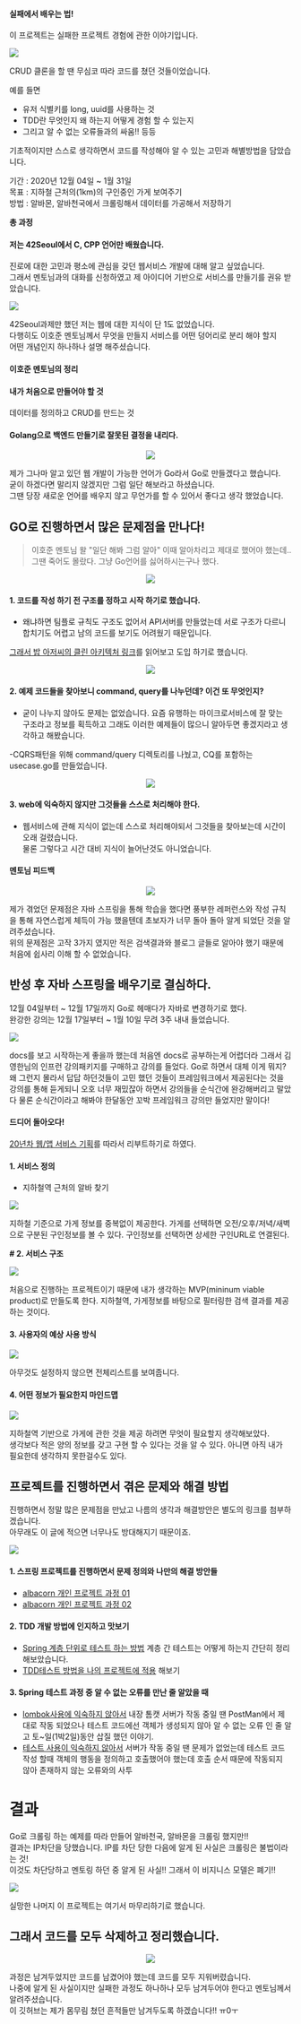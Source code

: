 #### 실패에서 배우는 법!

이 프로젝트는 실패한 프로젝트 경험에 관한 이야기입니다.

![](https://images.velog.io/images/42seouler/post/5a3caa74-7be7-4d49-8df7-56709ebe4785/image.png)

CRUD 클론을 할 땐 무심코 따라 코드를 쳤던 것들이었습니다.  

예를 들면
- 유저 식별키를 long, uuid를 사용하는 것
- TDD란 무엇인지 왜 하는지 어떻게 경험 할 수 있는지
- 그리고 알 수 없는 오류들과의 싸움!! 등등

기초적이지만 스스로 생각하면서 코드를 작성해야 알 수 있는 고민과 해별방법을 담았습니다.


기간 : 2020년 12월 04일 ~ 1월 31일  
목표 : 지하철 근처의(1km)의 구인중인 가게 보여주기  
방법 : 알바몬, 알바천국에서 크롤링해서 데이터를 가공해서 저장하기  

**총 과정**

#### 저는 42Seoul에서 C, CPP 언어만 배웠습니다.

진로에 대한 고민과 평소에 관심을 갖던 웹서비스 개발에 대해 알고 싶었습니다.  
그래서 멘토님과의 대화를 신청하였고 제 아이디어 기반으로 서비스를 만들기를 권유 받았습니다.

![](https://images.velog.io/images/memorego/post/92d73b50-cdef-44e9-a7f3-ddee923d6a18/project.jpeg)

42Seoul과제만 했던 저는 웹에 대한 지식이 단 1도 없었습니다.  
다행히도 이호준 멘토님께서 무엇을 만들지 서비스를 어떤 덩어리로 분리 해야 할지  
어떤 개념인지 하나하나 설명 해주셨습니다.

#### 이호준 멘토님의 정리

#### 내가 처음으로 만들어야 할 것

데이터를 정의하고 CRUD를 만드는 것

#### Golang으로 백엔드 만들기로 잘못된 결정을 내리다.

<p align="center"><img src="https://images.velog.io/images/memorego/post/f085aceb-ae3f-4173-82fb-7364cd2b5f22/image.png"/></p>

제가 그나마 알고 있던 웹 개발이 가능한 언어가 Go라서 Go로 만들겠다고 했습니다.  
굳이 하겠다면 말리지 않겠지만 그럼 일단 해보라고 하셨습니다.  
그땐 당장 새로운 언어를 배우지 않고 무언가를 할 수 있어서 좋다고 생각 했었습니다.


## GO로 진행하면서 많은 문제점을 만나다!

> 이호준 멘토님 왈 "일단 해봐 그럼 알아"
이때 알아차리고 제대로 했어야 했는데.. 그땐 죽어도 몰랐다. 그냥 Go언어를 싫어하시는구나 했다.

<p align="center"><img src="https://images.velog.io/images/memorego/post/ffeb8e63-50b2-40c6-8d3e-e34ffe178e19/image.png"></p>

#### 1. 코드를 작성 하기 전 구조를 정하고 시작 하기로 했습니다.
- 왜냐하면 팀플로 규칙도 구조도 없어서 API서버를 만들었는데 서로 구조가 다르니 합치기도 어렵고
  남의 코드를 보기도 어려웠기 때문입니다.

[그래서 밥 아저씨의 클린 아키텍처 링크](https://blog.cleancoder.com/uncle-bob/2012/08/13/the-clean-architecture.html)를 읽어보고 도입 하기로 했습니다.

<p align="center"><img src="https://images.velog.io/images/memorego/post/15d179fb-78af-4dcb-b1da-c3db4de18f20/image.png"/></p>

#### 2. 예제 코드들을 찾아보니 command, query를 나누던데? 이건 또 무엇인지?

- 굳이 나누지 않아도 문제는 없었습니다. 요즘 유행하는 마이크로서비스에 잘 맞는
  구조라고 정보를 획득하고 그래도 이러한 예제들이 많으니 알아두면 좋겠지라고 생각하고 해봤습니다.

-CQRS패턴을 위해 command/query 디렉토리를 나눴고, CQ를 포함하는 usecase.go를 만들었습니다.

<p align="center"><img src="https://images.velog.io/images/memorego/post/f3b5eb47-66fb-4362-914f-146d6c46513d/image.png"></p>

#### 3. web에 익숙하지 않지만 그것들을 스스로 처리해야 한다.
- 웹서비스에 관해 지식이 없는데 스스로 처리해야되서 그것들을 찾아보는데 시간이 오래 걸렸습니다.  
  물론 그렇다고 시간 대비 지식이 늘어난것도 아니었습니다.

#### 멘토님 피드백

<p align="center"><img src="https://images.velog.io/images/memorego/post/c5fe8aaa-6773-4538-87bd-f8be9d756648/image.png"/></p>

제가 겪었던 문제점은 자바 스프링을 통해 학습을 했다면 풍부한 레퍼런스와 작성 규칙을 통해 자연스럽게
체득이 가능 했을텐데 초보자가 너무 돌아 돌아 알게 되었단 것을 알려주셨습니다.  
위의 문제점은 고작 3가지 였지만 적은 검색결과와 블로그 글들로 알아야 했기 때문에 처음에 쉽사리 이해 할 수 없었습니다.

## 반성 후 자바 스프링을 배우기로 결심하다.

12월 04일부터 ~ 12월 17일까지 Go로 헤매다가 자바로 변경하기로 했다.  
완강한 강의는 12월 17일부터 ~ 1월 10일 무려 3주 내내 들었습니다.

![](https://images.velog.io/images/memorego/post/bde80bb4-edd5-4110-85da-ecb3e0b51535/image.png)

docs를 보고 시작하는게 좋을까 했는데 처음엔 docs로 공부하는게 어렵더라 그래서 김영한님의 인프런 강의패키지를 구매하고 강의를 들었다. Go로 하면서 대체 이게 뭐지? 왜 그런지 몰라서 답답 하던것들이 고민 했던 것들이 프레임워크에서 제공된다는 것을 강의를 통해 듣게되니 오호 너무 재밌잖아 하면서 강의들을
순식간에 완강해버리고 말았다 물론 순식간이라고 해봐야 한달동안 꼬박 프레임워크 강의만 들었지만 말이다!

#### 드디어 돌아오다!

[20년차 웹/앱 서비스 기획](https://m.blog.naver.com/durandot/221024396344)를 따라서 리부트하기로 하였다.

#### 1. 서비스 정의

- 지하철역 근처의 알바 찾기

![](https://images.velog.io/images/memorego/post/0a4a48d1-6875-49f7-96e1-afb3105a071c/image.png)

지하철 기준으로 가게 정보를 중복없이 제공한다. 가게를 선택하면 오전/오후/저녁/새벽으로 구분된 구인정보를 볼 수 있다. 구인정보를 선택하면 상세한 구인URL로 연결된다.


**# 2. 서비스 구조**

![](https://images.velog.io/images/memorego/post/8d139ea2-1df7-410d-b455-0de7ea2b8384/servicestructure.png)

처음으로 진행하는 프로젝트이기 때문에 내가 생각하는 MVP(mininum viable product)로 만들도록 한다. 지하철역, 가게정보를 바탕으로 필터링한 검색 결과를 제공하는 것이다.

#### 3. 사용자의 예상 사용 방식

![](https://images.velog.io/images/memorego/post/e27169f0-af1a-4ae2-9a51-fef3735641d6/flow.png)

아무것도 설정하지 않으면 전체리스트를 보여줍니다.



#### 4. 어떤 정보가 필요한지 마인드맵


![](https://images.velog.io/images/memorego/post/536d662e-f53b-45b4-9efb-d79029561948/mindmap.png)

지하철역 기반으로 가게에 관한 것을 제공 하려면 무엇이 필요할지 생각해보았다.  
생각보다 적은 양의 정보를 갖고 구현 할 수 있다는 것을 알 수 있다. 아니면 아직 내가 필요한데 생각하지 못한걸수도 있다.

## 프로젝트를 진행하면서 겪은 문제와 해결 방법

진행하면서 정말 많은 문제점을 만났고 나름의 생각과 해결방안은 별도의 링크를 첨부하겠습니다.  
아무래도 이 글에 적으면 너무나도 방대해지기 때문이죠.

![](https://images.velog.io/images/memorego/post/74a22680-01a6-44ce-8995-33fc101dfc5b/image.png)


#### 1. 스프링 프로젝트를 진행하면서 문제 정의와 나만의 해결 방안들

- [albacorn 개인 프로젝트 과정 01](https://42seouler.github.io/java/albacorn01/)
- [albacorn 개인 프로젝트 과정 02](https://42seouler.github.io/java/albacorn02/)

#### 2. TDD 개발 방법에 인지하고 맛보기

- [Spring 계층 단위로 테스트 하는 방법](https://42seouler.github.io/java/spring-test/) 계층 간 테스트는 어떻게 하는지 간단히 정리해보았습니다.
- [TDD테스트 방법을 나의 프로젝트에 적용](https://42seouler.github.io/java/tddstart/) 해보기

#### 3. Spring 테스트 과정 중 알 수 없는 오류를 만난 줄 알았을 때

- [lombok사용에 익숙하지 않아서](https://velog.io/@memorego/reboot02) 내장 톰캣 서버가 작동 중일 땐 PostMan에서 제대로 작동 되었으나 테스트 코드에선 객체가 생성되지 않아 알 수 없는 오류 인 줄 알고 토~일(1박2일)동안 삽질 했던 이야기.
- [테스트 사용이 익숙하지 않아서](https://velog.io/@memorego/reboot03) 서버가 작동 중일 땐 문제가 없었는데 테스트 코드 작성 할때 객체의 행동을 정의하고 호출했어야 했는데 호출 순서 때문에 작동되지 않아 존재하지 않는 오류와의 사투

# 결과

Go로 크롤링 하는 예제를 따라 만들어 알바천국, 알바몬을 크롤링 했지만!!  
결과는 IP차단을 당했습니다. IP를 차단 당한 다음에 알게 된 사실은 크롤링은 불법이라는 것!  
이것도 차단당하고 멘토링 하던 중 알게 된 사실!! 그래서 이 비지니스 모델은 폐기!!  

![](https://images.velog.io/images/memorego/post/73f99387-088c-4b9e-be9d-e10370942048/image.png)

실망한 나머지 이 프로젝트는 여기서 마무리하기로 했습니다.

## 그래서 코드를 모두 삭제하고 정리했습니다.

<p align="center"><img src="https://images.velog.io/images/memorego/post/8e96b5bc-0e06-407c-ba81-99c60e1b1dee/image.png"/></p>

과정은 남겨두었지만 코드를 남겼어야 했는데 코드를 모두 지워버렸습니다.  
나중에 알게 된 사실이지만 실패한 과정도 하나하나 모두 남겨두어야 한다고 멘토님께서 알려주셨습니다.  
이 깃허브는 제가 몸무림 쳤던 흔적들만 남겨두도록 하겠습니다!! ㅠ0ㅜ












